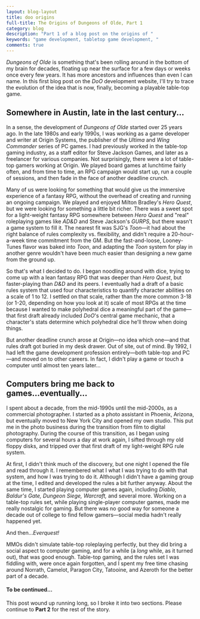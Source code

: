 ```yaml
---
layout: blog-layout
title: doo origins
full-title: The Origins of Dungeons of Olde, Part 1
category: blog
description: "Part 1 of a blog post on the origins of "
keywords: "game development, tabletop game development, "
comments: true
---
```


_Dungeons of Olde_ is something that's been rolling around in the bottom of my brain for decades, floating up near the surface for a few days or weeks once every few years. It has more ancestors and influences than even I can name. In this first blog post on the _DoO_ development website, I'll try to trace the evolution of the idea that is now, finally, becoming a playable table-top game.

## Somewhere in Austin, late in the last century...
In a sense, the development of _Dungeons of Olde_ started over 25 years ago. In the late 1980s and early 1990s, I was working as a game developer and writer at Origin Systems, the publisher of the _Ultima_ and _Wing Commander_ series of PC games. I had previously worked in the table-top gaming industry, as a staff editor for Steve Jackson Games, and later as a freelancer for various companies. Not surprisingly, there were a lot of table-top gamers working at Origin. We played board games at lunchtime fairly often, and from time to time, an RPG campaign would start up, run a couple of sessions, and then fade in the face of another deadline crunch.

Many of us were looking for something that would give us the immersive experience of a fantasy RPG, without the overhead of creating and running an ongoing campaign. We played and enjoyed Milton Bradley's _Hero Quest_, but we were looking for something a little bit richer. There was a sweet spot for a light-weight fantasy RPG somewhere between _Hero Quest_ and "real" roleplaying games like _AD&D_ and Steve Jackson's _GURPS_, but there wasn't a game system to fill it. The nearest fit was SJG's _Toon_&mdash;it had about the right balance of rules complexity vs. flexibility, and didn't require a 20-hour-a-week time commitment from the GM. But the fast-and-loose, Looney-Tunes flavor was baked into _Toon_, and adapting the _Toon_ system for play in another genre wouldn't have been much easier than designing a new game from the ground up.

So that's what I decided to do. I began noodling around with dice, trying to come up with a lean fantasy RPG that was deeper than _Hero Quest_, but faster-playing than _D&D_ and its peers. I eventually had a draft of a basic rules system that used four characteristics to quantify character abilities on a scale of 1 to 12. I settled on that scale, rather than the more common 3-18 (or 1-20, depending on how you look at it) scale of most RPGs at the time because I wanted to make polyhedral dice a  meaningful part of the game&mdash;that first draft already included _DoO_'s central game mechanic, that a character's stats determine which polyhedral dice he'll throw when doing things.

But another deadline crunch arose at Origin&mdash;no idea which one&mdash;and that rules draft got buried in my desk drawer. Out of site, out of mind. By 1992, I had left the game development profession entirely&mdash;both table-top and PC&mdash;and moved on to other careers. In fact, I didn't play a game or touch a computer until almost ten years later&hellip;

## Computers bring me back to games...eventually...
I spent about a decade, from the mid-1990s until the mid-2000s, as a commercial photographer. I started as a photo assistant in Phoenix, Arizona, but eventually moved to New York City and opened my own studio. This put me in the photo business during the transition from film to digital photography. During the course of this transition, as I began using computers for several hours a day at work again, I sifted through my old floppy disks, and tripped over that first draft of my light-weight RPG rule system.

At first, I didn't think much of the discovery, but one night I opened the file and read through it. I remembered what I what I was trying to do with that system, and how I was trying to do it. Although I didn't have a gaming group at the time, I edited and developed the rules a bit further anyway. About the same time, I started playing computer games again, including _Diablo, Baldur's Gate, Dungeon Siege, Warcraft,_ and several more. Working on a table-top rules set, while playing single-player computer games, made me really nostalgic for gaming. But there was no good way for someone a decade out of college to find fellow gamers&mdash;social media hadn't really happened yet.

And then&hellip;_Everquest!_

MMOs didn't simulate table-top roleplaying perfectly, but they did bring a social aspect to computer gaming, and for a while (a _long_ while, as it turned out), that was good enough. Table-top gaming, and the rules set I was fiddling with, were once again forgotten, and I spent my free time chasing around Norrath, Camelot, Paragon City, Tatooine, and Azeroth for the better part of a decade.

#### To be continued...
This post wound up running long, so I broke it into two sections. Please continue to **Part 2** for the rest of the story.

